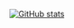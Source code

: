 [![GitHub stats](https://github-readme-stats.vercel.app/api?username=to0526)](https://github.com/to0526/github-readme-stats)
